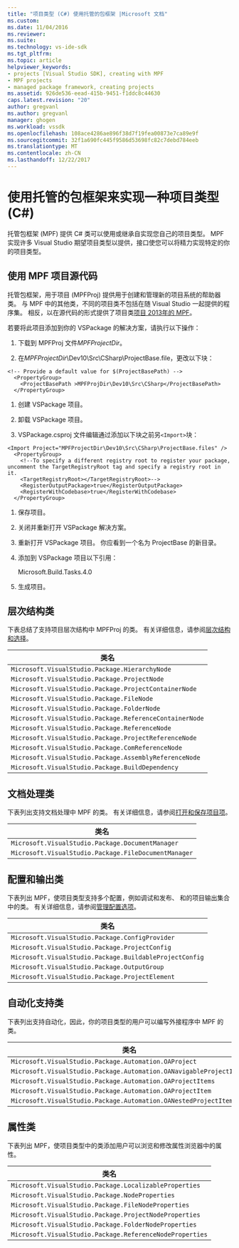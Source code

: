 ```yaml
---
title: "项目类型 (C#) 使用托管的包框架 |Microsoft 文档"
ms.custom: 
ms.date: 11/04/2016
ms.reviewer: 
ms.suite: 
ms.technology: vs-ide-sdk
ms.tgt_pltfrm: 
ms.topic: article
helpviewer_keywords:
- projects [Visual Studio SDK], creating with MPF
- MPF projects
- managed package framework, creating projects
ms.assetid: 926de536-eead-415b-9451-f1ddc8c44630
caps.latest.revision: "20"
author: gregvanl
ms.author: gregvanl
manager: ghogen
ms.workload: vssdk
ms.openlocfilehash: 108ace4286ae896f38d7f19fea00873e7ca89e9f
ms.sourcegitcommit: 32f1a690fc445f9586d53698fc82c7debd784eeb
ms.translationtype: MT
ms.contentlocale: zh-CN
ms.lasthandoff: 12/22/2017
---
```

# <a name="using-the-managed-package-framework-to-implement-a-project-type-c"></a>使用托管的包框架来实现一种项目类型 (C#)
托管包框架 (MPF) 提供 C# 类可以使用或继承自实现您自己的项目类型。 MPF 实现许多 Visual Studio 期望项目类型以提供，接口使您可以将精力实现特定的你的项目类型。  
  
## <a name="using-the-mpf-project-source-code"></a>使用 MPF 项目源代码  
 托管包框架，用于项目 (MPFProj) 提供用于创建和管理新的项目系统的帮助器类。 与 MPF 中的其他类，不同的项目类不包括在随 Visual Studio 一起提供的程序集。 相反，以在源代码的形式提供了项目类[项目 2013年的 MPF](http://mpfproj12.codeplex.com)。  
  
 若要将此项目添加到你的 VSPackage 的解决方案，请执行以下操作：  
  
1.  下载到 MPFProj 文件*MPFProjectDir*。  
  
2.  在*MPFProjectDir*\Dev10\Src\CSharp\ProjectBase.file，更改以下块：  
  
```  
<!-- Provide a default value for $(ProjectBasePath) -->  
  <PropertyGroup>  
    <ProjectBasePath >MPFProjDir\Dev10\Src\CSharp</ProjectBasePath>  
  </PropertyGroup>  
```  
  
1.  创建 VSPackage 项目。  
  
2.  卸载 VSPackage 项目。  
  
3.  VSPackage.csproj 文件编辑通过添加以下块之前另`<Import>`块：  
  
```  
<Import Project="MPFProjectDir\Dev10\Src\CSharp\ProjectBase.files" />  
  <PropertyGroup>  
    <!--To specify a different registry root to register your package, uncomment the TargetRegistryRoot tag and specify a registry root in it.  
    <TargetRegistryRoot></TargetRegistryRoot>-->  
    <RegisterOutputPackage>true</RegisterOutputPackage>  
    <RegisterWithCodebase>true</RegisterWithCodebase>  
  </PropertyGroup>  
```  
  
1.  保存项目。  
  
2.  关闭并重新打开 VSPackage 解决方案。  
  
3.  重新打开 VSPackage 项目。 你应看到一个名为 ProjectBase 的新目录。  
  
4.  添加到 VSPackage 项目以下引用：  
  
     Microsoft.Build.Tasks.4.0  
  
5.  生成项目。  
  
## <a name="hierarchy-classes"></a>层次结构类  
 下表总结了支持项目层次结构中 MPFProj 的类。 有关详细信息，请参阅[层次结构和选择](../../extensibility/internals/hierarchies-and-selection.md)。  
  
|类名|  
|----------------|  
|`Microsoft.VisualStudio.Package.HierarchyNode`|  
|`Microsoft.VisualStudio.Package.ProjectNode`|  
|`Microsoft.VisualStudio.Package.ProjectContainerNode`|  
|`Microsoft.VisualStudio.Package.FileNode`|  
|`Microsoft.VisualStudio.Package.FolderNode`|  
|`Microsoft.VisualStudio.Package.ReferenceContainerNode`|  
|`Microsoft.VisualStudio.Package.ReferenceNode`|  
|`Microsoft.VisualStudio.Package.ProjectReferenceNode`|  
|`Microsoft.VisualStudio.Package.ComReferenceNode`|  
|`Microsoft.VisualStudio.Package.AssemblyReferenceNode`|  
|`Microsoft.VisualStudio.Package.BuildDependency`|  
  
## <a name="document-handling-classes"></a>文档处理类  
 下表列出支持文档处理中 MPF 的类。 有关详细信息，请参阅[打开和保存项目项](../../extensibility/internals/opening-and-saving-project-items.md)。  
  
|类名|  
|----------------|  
|`Microsoft.VisualStudio.Package.DocumentManager`|  
|`Microsoft.VisualStudio.Package.FileDocumentManager`|  
  
## <a name="configuration-and-output-classes"></a>配置和输出类  
 下表列出 MPF，使项目类型支持多个配置，例如调试和发布、 和的项目输出集合中的类。 有关详细信息，请参阅[管理配置选项](../../extensibility/internals/managing-configuration-options.md)。  
  
|类名|  
|----------------|  
|`Microsoft.VisualStudio.Package.ConfigProvider`|  
|`Microsoft.VisualStudio.Package.ProjectConfig`|  
|`Microsoft.VisualStudio.Package.BuildableProjectConfig`|  
|`Microsoft.VisualStudio.Package.OutputGroup`|  
|`Microsoft.VisualStudio.Package.ProjectElement`|  
  
## <a name="automation-support-classes"></a>自动化支持类  
 下表列出支持自动化，因此，你的项目类型的用户可以编写外接程序中 MPF 的类。  
  
|类名|  
|----------------|  
|`Microsoft.VisualStudio.Package.Automation.OAProject`|  
|`Microsoft.VisualStudio.Package.Automation.OANavigableProjectItems`|  
|`Microsoft.VisualStudio.Package.Automation.OAProjectItems`|  
|`Microsoft.VisualStudio.Package.Automation.OAProjectItem`|  
|`Microsoft.VisualStudio.Package.Automation.OANestedProjectItem`|  
  
## <a name="properties-classes"></a>属性类  
 下表列出 MPF，使项目类型中的类添加用户可以浏览和修改属性浏览器中的属性。  
  
|类名|  
|----------------|  
|`Microsoft.VisualStudio.Package.LocalizableProperties`|  
|`Microsoft.VisualStudio.Package.NodeProperties`|  
|`Microsoft.VisualStudio.Package.FileNodeProperties`|  
|`Microsoft.VisualStudio.Package.ProjectNodeProperties`|  
|`Microsoft.VisualStudio.Package.FolderNodeProperties`|  
|`Microsoft.VisualStudio.Package.ReferenceNodeProperties`|